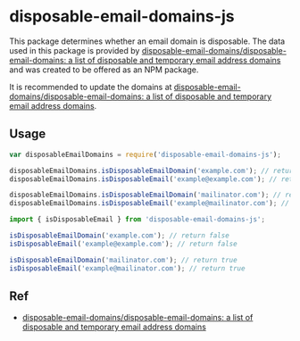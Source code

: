 # disposable-email-domains-js

This package determines whether an email domain is disposable.
The data used in this package is provided by [disposable-email-domains/disposable-email-domains: a list of disposable and temporary email address domains](https://github.com/disposable-email-domains/disposable-email-domains) and was created to be offered as an NPM package.

It is recommended to update the domains at [disposable-email-domains/disposable-email-domains: a list of disposable and temporary email address domains](https://github.com/disposable-email-domains/disposable-email-domains).

## Usage

```js
var disposableEmailDomains = require('disposable-email-domains-js');

disposableEmailDomains.isDisposableEmailDomain('example.com'); // return false
disposableEmailDomains.isDisposableEmail('example@example.com'); // return false

disposableEmailDomains.isDisposableEmailDomain('mailinator.com'); // return true
disposableEmailDomains.isDisposableEmail('example@mailinator.com'); // return true
```

```js
import { isDisposableEmail } from 'disposable-email-domains-js';

isDisposableEmailDomain('example.com'); // return false
isDisposableEmail('example@example.com'); // return false

isDisposableEmailDomain('mailinator.com'); // return true
isDisposableEmail('example@mailinator.com'); // return true
```

## Ref

- [disposable-email-domains/disposable-email-domains: a list of disposable and temporary email address domains](https://github.com/disposable-email-domains/disposable-email-domains)
